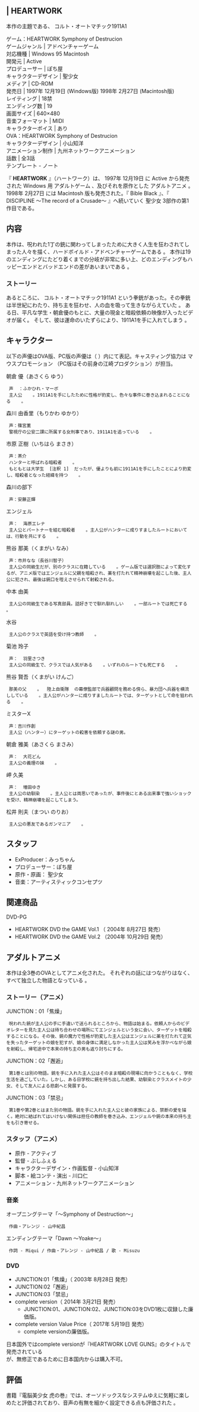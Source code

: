 |  HEARTWORK  
---  
  
本作の主題である、  コルト・オートマチック1911A1  
  
ゲーム：HEARTWORK  Symphony of Destrucion  
ゲームジャンル  |  アドベンチャーゲーム   
対応機種  |  Windows 95  Macintosh   
開発元  |  Active   
プロデューサー  |  ぽち屋   
キャラクターデザイン  |  聖少女   
メディア  |  CD-ROM   
発売日  |  1997年  12月19日  (Windows版)  1998年  2月27日  (Macintosh版)   
レイティング  |  18禁   
エンディング数  |  19     
画面サイズ  |  640×480   
音楽フォーマット  |  MIDI   
キャラクターボイス  |  あり   
OVA：HEARTWORK  Symphony of Destrucion  
キャラクターデザイン  |  小山知洋   
アニメーション制作  |  九州ネットワークアニメーション   
話数  |  全3話   
テンプレート  \-  ノート  
  
『 **HEARTWORK** 』（ハートワーク）は、  1997年  12月19日  に  Active  から発売された  Windows  用
アダルトゲーム      、及びそれを原作とした  アダルトアニメ  。  1998年  2月27日  には  Macintosh
版も発売された。『  Bible Black  』、『  DISCIPLINE 〜The record of a Crusade〜  』へ続いていく
聖少女  3部作の第1作目である。

##  内容  

本作は、呪われた1丁の銃に関わってしまったために大きく人生を狂わされてしまった人々を描く、ハードボイルド・アドベンチャーゲームである    。
本作は19のエンディングにたどり着くまでの分岐が非常に多い上、どのエンディングもハッピーエンドとバッドエンドの差があいまいである    。

###  ストーリー  

あるところに、  コルト・オートマチック1911A1  という拳銃があった。その拳銃は半世紀にわたり、持ち主を狂わせ、人の血を吸って生きながらえていた
  。 ある日、平凡な学生・朝倉優のもとに、大量の現金と暗殺依頼の映像が入ったビデオが届く。
そして、彼は運命のいたずらにより、1911A1を手に入れてしまう    。

##  キャラクター  

以下の声優はOVA版、PC版の声優は（ ）内にて表記。キャスティング協力は  マウスプロモーション  （PC版はその前身の江崎プロダクション）が担当。

朝倉 優（あさくら ゆう）

     声  ：ふかひれ・マーボ 
     主人公    。1911A1を手にしたために性格が豹変し、色々な事件に巻き込まれることになる    。 
森川 由香里（もりかわ ゆかり）

     声：篠宮薫 
     警視庁の公安二課に所属する女刑事であり、1911A1を追っている    。 
市原 正樹（いちはら まさき）

     声：茶介 
     ハンターと呼ばれる暗殺者    。 
     もともとは大学生  [注釈 1]  だったが、優よりも前に1911A1を手にしたことにより豹変し、暗殺者となった経緯を持つ    。 
森川の部下

     声：安藤正輝 
エンジェル

     声：  海原エレナ 
     主人公とパートナーを組む暗殺者    。主人公がハンターに成りすましたルートにおいては、行動を共にする    。 
熊谷 那美（くまがい なみ）

     声：市井なな（長谷川智子） 
     主人公の同級生だが、別のクラスに在籍している    。ゲーム版では選択肢によって変化するが、アニメ版ではエンジェルに父親を暗殺され、薬を打たれて精神崩壊を起こした後、主人公に犯され、最後は銃口を咥えさせられて射殺される。 
中本 由美

     主人公の同級生である写真部員。話好きでで馴れ馴れしい    。一部ルートでは死亡する    。 
水谷

     主人公のクラスで英語を受け持つ教師    。 
菊池 玲子

     声：  羽里さつき 
     主人公の同級生で、クラスでは人気がある    。いずれのルートでも死亡する    。 
熊谷 賢吾（くまがい けんご）

     那美の父    。  陸上自衛隊  の幕僚監部で兵器顧問を務める傍ら、暴力団へ兵器を横流ししている    。主人公がハンターに成りすましたルートでは、ターゲットとして命を狙われる    。 
ミスターX

     声：吉川作創 
     主人公（ハンター）にターゲットの殺害を依頼する謎の男。 
朝倉 雅美（あさくら まさみ）

     声：  大花どん 
     主人公の義理の妹    。 
岬 久美

     声：  増田ゆき 
     主人公の幼馴染    。主人公とは両思いであったが、事件後にとある出来事で強いショックを受け、精神崩壊を起こしてしまう。 
松井 則夫（まつい のりお）

     主人公の悪友であるガンマニア    。 

##  スタッフ  

  * ExProducer：みっちゃん 
  * プロデューサー：ぽち屋 
  * 原作・原画：  聖少女 
  * 音楽：アーティスティックコンセプツ 

##  関連商品  

DVD-PG

    

  * HEARTWORK DVD the GAME Vol.1 （  2004年  8月27日  発売） 
  * HEARTWORK DVD the GAME Vol.2 （2004年  10月29日  発売） 

##  アダルトアニメ  

本作は全3巻のOVAとしてアニメ化された。 それぞれの話にはつながりはなく、すべて独立した物語となっている    。

###  ストーリー（アニメ）  

JUNCTION：01「焦燥」

     呪われた銃が主人公の手に手違いで送られるところから、物語は始まる。依頼人からのビデオレターを見た主人公は待ち合わせの場所にてエンジェルという女に会い、ターゲットを暗殺することになる。その後、銃の魔力で性格が豹変した主人公はエンジェルに薬を打たれて正気を失ったターゲットの娘を犯すが、娘の身体に満足しなかった主人公は笑みを浮かべながら娘を射殺し、帰宅途中で本来の持ち主の男も返り討ちにする。 
JUNCTION：02「邂逅」

     第1巻とは別の物語。銃を手に入れた主人公はそのまま暗殺の現場に向かうこともなく、学校生活を過ごしていた。しかし、ある日学校に銃を持ち出した結果、幼馴染とクラスメイトの少女、そして友人による悲劇へと発展する。 
JUNCTION：03「禁忌」

     第1巻や第2巻とはまた別の物語。銃を手に入れた主人公と彼の家族による、禁断の愛を描く。絶対に結ばれてはいけない関係は担任の教師を巻き込み、エンジェルや銃の本来の持ち主をも引き寄せる。 

###  スタッフ（アニメ）  

  * 原作 - アクティブ   
  * 監督 - ぶしふぇる   
  * キャラクターデザイン・作画監督 - 小山知洋   
  * 脚本・絵コンテ・演出 - 川口仁   
  * アニメーション - 九州ネットワークアニメーション   

###  音楽  

オープニングテーマ「〜Symphony of Destruction〜」

     作曲・アレンジ - 山中紀昌 
エンディングテーマ「Dawn 〜Yoake〜」

     作詞 - Miqui / 作曲・アレンジ - 山中紀昌 / 歌 - Misuzu 

###  DVD  

  * JUNCTION:01「焦燥」（  2003年  8月28日  発売） 
  * JUNCTION:02「邂逅」 
  * JUNCTION:03「禁忌」 
  * complete version（  2014年  3月21日  発売）   
    * JUNCTION:01、JUNCTION:02、JUNCTION:03をDVD1枚に収録した廉価版。 
  * complete version Value Price（  2017年  5月19日  発売）   
    * complete versionの廉価版。 

日本国外ではcomplete versionが『HEARTWORK LOVE GUNS』のタイトルで発売されている    
が、無修正であるために日本国内からは購入不可。

##  評価  

書籍『電脳美少女 虎の巻』では、オーソドックスなシステムゆえに気軽に楽しめたと評価されており、音声の有無を細かく設定できる点も評価された    。

